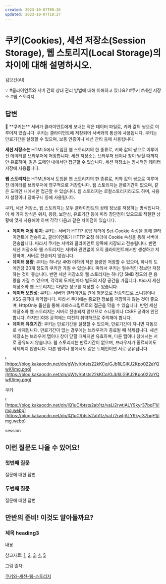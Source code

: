 ```yaml
---
created: 2023-10-07T09:26
updated: 2023-10-07T18:27
---
```

# 쿠키(Cookies), 세션 저장소(Session Storage), 웹 스토리지(Local Storage)의 차이에 대해 설명하시오.

김모건(AI)

💡 #클라이언트와 서버 간의 상태 관리 방법에 대해 이해하고 있나요? #쿠키 #세션 저장소 #웹 스토리지

## 답변

<aside>
📌 **쿠키는** 서버가 클라이언트에게 보내는 작은 데이터 파일로, 키와 값의 쌍으로 이루어져 있습니다. 쿠키는 클라이언트에 저장되어 서버와의 통신에 사용됩니다. 쿠키는 만료기간을 설정할 수 있으며, 보통 인증이나 세션 관리 등에 사용됩니다.

**세션 저장소는** HTML5에서 도입된 웹 스토리지의 한 종류로, 키와 값의 쌍으로 이루어진 데이터를 브라우저에 저장합니다. 세션 저장소는 브라우저 탭이나 창이 닫힐 때까지만 유효하며, 같은 도메인 내에서만 접근할 수 있습니다. 세션 저장소는 임시적인 데이터 저장에 사용됩니다.

**웹 스토리지는** HTML5에서 도입된 웹 스토리지의 한 종류로, 키와 값의 쌍으로 이루어진 데이터를 브라우저에 영구적으로 저장합니다. 웹 스토리지는 만료기간이 없으며, 같은 도메인 내에서만 접근할 수 있습니다. 웹 스토리지는 로컬스토리지라고도 하며, 사용자 설정이나 장바구니 등에 사용됩니다.

</aside>

쿠키, 세션 저장소, 웹 스토리지는 모두 클라이언트의 상태 정보를 저장하는 방식입니다. 이 세 가지 방식은 위치, 용량, 보안성, 유효기간 등에 따라 장단점이 있으므로 적절한 상황에 맞게 사용해야 하며 각각 다음과 같은 차이점이 있습니다.

- **데이터 저장 위치**: 쿠키는 서버가 HTTP 응답 헤더에 Set-Cookie 속성을 통해 클라이언트에 전송하고, 클라이언트가 HTTP 요청 헤더에 Cookie 속성을 통해 서버에 전송합니다. 따라서 쿠키는 서버와 클라이언트 양쪽에 저장되고 전송됩니다. 반면 세션 저장소와 웹 스토리지는 서버와 관련없이 오직 클라이언트에서만 생성하고 저장하며, 서버로 전송되지 않습니다.
- **데이터 용량**: 쿠키는 하나당 4KB 이하의 작은 용량만 저장할 수 있으며, 하나의 도메인당 20개 정도의 쿠키만 가질 수 있습니다. 따라서 쿠키는 필수적인 정보만 저장하는 것이 좋습니다. 반면 세션 저장소와 웹 스토리지는 하나당 5MB 정도의 큰 용량을 가질 수 있으며, 각각의 도메인마다 별도의 저장 공간을 가집니다. 따라서 세션 저장소와 웹 스토리지는 다양한 정보를 저장할 수 있습니다.
- **데이터 보안성**: 쿠키는 서버와 클라이언트 간에 평문으로 전송되므로 스니핑이나 XSS 공격에 취약합니다. 따라서 쿠키에는 중요한 정보를 저장하지 않는 것이 좋으며, HttpOnly 옵션을 통해 자바스크립트로의 접근을 막을 수 있습니다. 반면 세션 저장소와 웹 스토리지는 서버로 전송되지 않으므로 스니핑이나 CSRF 공격에 안전합니다. 하지만 XSS 공격에는 여전히 취약하므로 주의해야 합니다.
- **데이터 유효기간**: 쿠키는 만료기간을 설정할 수 있으며, 만료기간이 지나면 자동으로 삭제됩니다. 만료기간이 없는 경우에는 브라우저가 종료될 때 삭제됩니다. 세션 저장소는 브라우저 탭이나 창이 닫힐 때까지만 유효하며, 다른 탭이나 창에서는 서로 공유되지 않습니다. 웹 스토리지는 만료기간이 없으며, 브라우저가 종료되어도 삭제되지 않습니다. 다른 탭이나 창에서도 같은 도메인이면 서로 공유됩니다.

![https://blog.kakaocdn.net/dn/qWtvI/btsts22kKCq/GJb1iLGiKJ2Kpo022aYQwK/img.png](https://blog.kakaocdn.net/dn/qWtvI/btsts22kKCq/GJb1iLGiKJ2Kpo022aYQwK/img.png)

쿠키

![https://blog.kakaocdn.net/dn/lQ1uC/btsts2ab1tz/vaLi2rwtjALY9kyr37bqF1/img.webp](https://blog.kakaocdn.net/dn/lQ1uC/btsts2ab1tz/vaLi2rwtjALY9kyr37bqF1/img.webp)

session

## **이런 질문도 나올 수 있어요!**

### **첫번째 질문**

질문에 대한 답변

### **두번째 질문**

질문에 대한 답변

## **만반의 준비! 이것도 알아둘까요?**

### **제목 heading3**

내용

참고자료: [1](https://joyhong-91.tistory.com/51), [2](https://velog.io/@ejchaid/localstorage-sessionstorage-cookie%EC%9D%98-%EC%B0%A8%EC%9D%B4%EC%A0%90), [3](https://velog.io/@kler/TIL4-%EB%A1%9C%EC%BB%AC%EC%8A%A4%ED%86%A0%EB%A6%AC%EC%A7%80-%EC%84%B8%EC%85%98%EC%8A%A4%ED%86%A0%EB%A6%AC%EC%A7%80-%EC%BF%A0%ED%82%A4-%EC%A0%95%EB%A6%AC), [4](https://velog.io/@hs0217/%EC%BF%A0%ED%82%A4-%EB%A1%9C%EC%BB%AC-%EC%8A%A4%ED%86%A0%EB%A6%AC%EC%A7%80-%EC%84%B8%EC%85%98-%EC%8A%A4%ED%86%A0%EB%A6%AC%EC%A7%80), [5](https://www.daleseo.com/js-web-storage/)

그림 출처: 

[쿠키와-세션-웹-스토리지](https://velog.io/@codenmh0822/%EC%BF%A0%ED%82%A4%EC%99%80-%EC%84%B8%EC%85%98-%EC%9B%B9-%EC%8A%A4%ED%86%A0%EB%A6%AC%EC%A7%80)